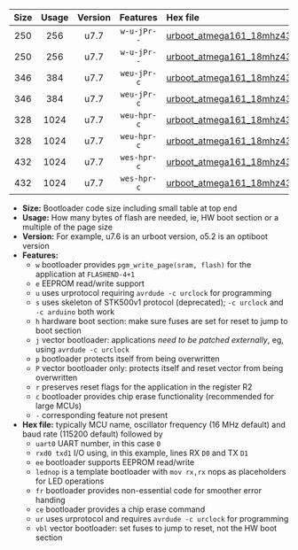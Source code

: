 |Size|Usage|Version|Features|Hex file|
|:-:|:-:|:-:|:-:|:--|
|250|256|u7.7|`w-u-jPr--`|[urboot_atmega161_18mhz432_230400bps_uart0_rxd0_txd1_lednop_fr_ur_vbl.hex](https://raw.githubusercontent.com/stefanrueger/urboot.hex/main/mcus/atmega161/fcpu_18mhz432/230400_bps/urboot_atmega161_18mhz432_230400bps_uart0_rxd0_txd1_lednop_fr_ur_vbl.hex)|
|250|256|u7.7|`w-u-jPr--`|[urboot_atmega161_18mhz432_230400bps_uart1_rxb2_txb3_lednop_fr_ur_vbl.hex](https://raw.githubusercontent.com/stefanrueger/urboot.hex/main/mcus/atmega161/fcpu_18mhz432/230400_bps/urboot_atmega161_18mhz432_230400bps_uart1_rxb2_txb3_lednop_fr_ur_vbl.hex)|
|346|384|u7.7|`weu-jPr-c`|[urboot_atmega161_18mhz432_230400bps_uart0_rxd0_txd1_ee_lednop_fr_ce_ur_vbl.hex](https://raw.githubusercontent.com/stefanrueger/urboot.hex/main/mcus/atmega161/fcpu_18mhz432/230400_bps/urboot_atmega161_18mhz432_230400bps_uart0_rxd0_txd1_ee_lednop_fr_ce_ur_vbl.hex)|
|346|384|u7.7|`weu-jPr-c`|[urboot_atmega161_18mhz432_230400bps_uart1_rxb2_txb3_ee_lednop_fr_ce_ur_vbl.hex](https://raw.githubusercontent.com/stefanrueger/urboot.hex/main/mcus/atmega161/fcpu_18mhz432/230400_bps/urboot_atmega161_18mhz432_230400bps_uart1_rxb2_txb3_ee_lednop_fr_ce_ur_vbl.hex)|
|328|1024|u7.7|`weu-hpr-c`|[urboot_atmega161_18mhz432_230400bps_uart0_rxd0_txd1_ee_lednop_fr_ce_ur.hex](https://raw.githubusercontent.com/stefanrueger/urboot.hex/main/mcus/atmega161/fcpu_18mhz432/230400_bps/urboot_atmega161_18mhz432_230400bps_uart0_rxd0_txd1_ee_lednop_fr_ce_ur.hex)|
|328|1024|u7.7|`weu-hpr-c`|[urboot_atmega161_18mhz432_230400bps_uart1_rxb2_txb3_ee_lednop_fr_ce_ur.hex](https://raw.githubusercontent.com/stefanrueger/urboot.hex/main/mcus/atmega161/fcpu_18mhz432/230400_bps/urboot_atmega161_18mhz432_230400bps_uart1_rxb2_txb3_ee_lednop_fr_ce_ur.hex)|
|432|1024|u7.7|`wes-hpr-c`|[urboot_atmega161_18mhz432_230400bps_uart0_rxd0_txd1_ee_lednop_fr_ce.hex](https://raw.githubusercontent.com/stefanrueger/urboot.hex/main/mcus/atmega161/fcpu_18mhz432/230400_bps/urboot_atmega161_18mhz432_230400bps_uart0_rxd0_txd1_ee_lednop_fr_ce.hex)|
|432|1024|u7.7|`wes-hpr-c`|[urboot_atmega161_18mhz432_230400bps_uart1_rxb2_txb3_ee_lednop_fr_ce.hex](https://raw.githubusercontent.com/stefanrueger/urboot.hex/main/mcus/atmega161/fcpu_18mhz432/230400_bps/urboot_atmega161_18mhz432_230400bps_uart1_rxb2_txb3_ee_lednop_fr_ce.hex)|

- **Size:** Bootloader code size including small table at top end
- **Usage:** How many bytes of flash are needed, ie, HW boot section or a multiple of the page size
- **Version:** For example, u7.6 is an urboot version, o5.2 is an optiboot version
- **Features:**
  + `w` bootloader provides `pgm_write_page(sram, flash)` for the application at `FLASHEND-4+1`
  + `e` EEPROM read/write support
  + `u` uses urprotocol requiring `avrdude -c urclock` for programming
  + `s` uses skeleton of STK500v1 protocol (deprecated); `-c urclock` and `-c arduino` both work
  + `h` hardware boot section: make sure fuses are set for reset to jump to boot section
  + `j` vector bootloader: applications *need to be patched externally*, eg, using `avrdude -c urclock`
  + `p` bootloader protects itself from being overwritten
  + `P` vector bootloader only: protects itself and reset vector from being overwritten
  + `r` preserves reset flags for the application in the register R2
  + `c` bootloader provides chip erase functionality (recommended for large MCUs)
  + `-` corresponding feature not present
- **Hex file:** typically MCU name, oscillator frequency (16 MHz default) and baud rate (115200 default) followed by
  + `uart0` UART number, in this case `0`
  + `rxd0 txd1` I/O using, in this example, lines RX `D0` and TX `D1`
  + `ee` bootloader supports EEPROM read/write
  + `lednop` is a template bootloader with `mov rx,rx` nops as placeholders for LED operations
  + `fr` bootloader provides non-essential code for smoother error handing
  + `ce` bootloader provides a chip erase command
  + `ur` uses urprotocol and requires `avrdude -c urclock` for programming
  + `vbl` vector bootloader: set fuses to jump to reset, not the HW boot section
